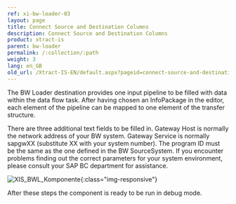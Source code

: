 ```yaml
---
ref: xi-bw-loader-03
layout: page
title: Connect Source and Destination Columns
description: Connect Source and Destination Columns
product: xtract-is
parent: bw-loader
permalink: /:collection/:path
weight: 3
lang: en_GB
old_url: /Xtract-IS-EN/default.aspx?pageid=connect-source-and-destination-columns
---
```

The BW Loader destination provides one input pipeline to be filled with data within the data flow task. After having chosen an InfoPackage in the editor, each element of the pipeline can be mapped to one element of the transfer structure.

There are three additional text fields to be filled in. Gateway Host is normally the network address of your BW system. Gateway Service is normally sapgwXX (substitute XX with your system number). The program ID must be the same as the one defined in the BW SourceSystem. If you encounter problems finding out the correct parameters for your system environment, please consult your SAP BC department for assistance.

![XIS_BWL_Komponente](/img/content/XIS_BWL_Komponente.png){:class="img-responsive"}

After these steps the component is ready to be run in debug mode.
